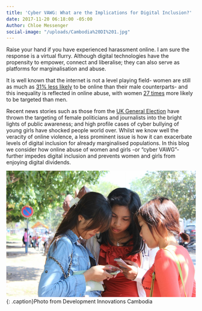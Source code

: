 ```yaml
---
title: 'Cyber VAWG: What are the Implications for Digital Inclusion?'
date: 2017-11-20 06:18:00 -05:00
Author: Chloe Messenger
social-image: "/uploads/Cambodia%20DI%201.jpg"
---
```


Raise your hand if you have experienced harassment online. I am sure the response is a virtual flurry. Although digital technologies have the propensity to empower, connect and liberalise; they can also serve as platforms for marginalisation and abuse. 

It is well known that the internet is not a level playing field- women are still as much as [31% less likely](http://www.itu.int/en/ITU-D/Statistics/Documents/facts/ICTFactsFigures2016.pdf) to be online than their male counterparts- and this inequality is reflected in online abuse, with women [27 times](http://www.unwomen.org/~/media/headquarters/attachments/sections/library/publications/2015/cyber_violence_gender%20report.pdf?v=1&d=20150924T154259) more likely to be targeted than men. 

Recent news stories such as those from the [UK General Election](https://www.theguardian.com/politics/2017/sep/05/diane-abbott-more-abused-than-any-other-mps-during-election) have thrown the targeting of female politicians and journalists into the bright lights of public awareness; and high profile cases of cyber bullying of young girls have shocked people world over. Whilst we know well the veracity of online violence, a less prominent issue is how it can exacerbate levels of digital inclusion for already marginalised populations. In this blog we consider how online abuse of women and girls -or “cyber VAWG”- further impedes digital inclusion and prevents women and girls from enjoying digital dividends.

![Cambodia DI 1-b06ce7.jpg](/uploads/Cambodia%20DI%201-b06ce7.jpg)
{: .caption}Photo from Development Innovations Cambodia

